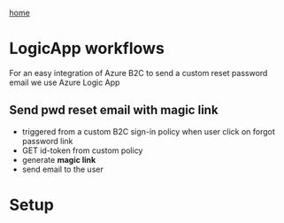 [home](../README.md)

# LogicApp workflows

For an easy integration of Azure B2C to send a custom reset password email we use Azure Logic App

## Send pwd reset email with magic link

- triggered from a custom B2C sign-in policy when user click on forgot password link
- GET id-token from custom policy
- generate **magic link**
- send email to the user

# Setup

